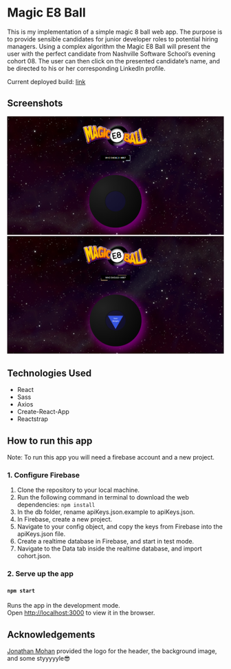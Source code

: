 # Magic E8 Ball

This is my implementation of a simple magic 8 ball web app. The purpose is to provide sensible candidates for junior developer roles to potential hiring managers. Using a complex algorithm the Magic E8 Ball will present the user with the perfect candidate from Nashville Software School’s evening cohort 08. The user can then click on the presented candidate’s name, and be directed to his or her corresponding LinkedIn profile.

Current deployed build: [link]( https://magic-e8-ball.firebaseapp.com/)

## Screenshots
![Screenshot1](src/images/snapshot1.png)
![Screenshot2](src/images/snapshot2.png)

## Technologies Used
* React
* Sass
* Axios
* Create-React-App
* Reactstrap

## How to run this app
Note: To run this app you will need a firebase account and a new project.

### 1. Configure Firebase
1. Clone the repository to your local machine.
2. Run the following command in terminal to download the web dependencies: `npm install`
3. In the db folder, rename apiKeys.json.example to apiKeys.json.
4. In Firebase, create a new project.
5. Navigate to your config object, and copy the keys from Firebase into the apiKeys.json file.
6. Create a realtime database in Firebase, and start in test mode.
7. Navigate to the Data tab inside the realtime database, and import cohort.json.

### 2. Serve up the app
#### `npm start`

Runs the app in the development mode.<br>
Open [http://localhost:3000](http://localhost:3000) to view it in the browser.

## Acknowledgements
[Jonathan Mohan](https://github.com/JonathanPMohan) provided the logo for the header, the background image, and some styyyyyle😎 
